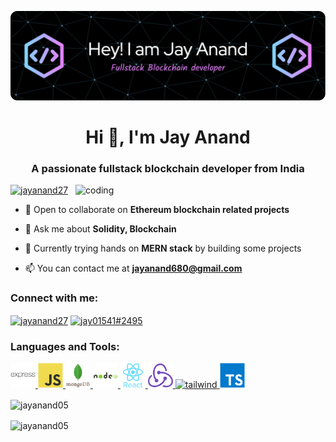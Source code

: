 ![logo](https://github.com/jayanand05/jayanand05/blob/main/github-header-image.png)
<h1 align="center">Hi 👋, I'm Jay Anand</h1>
<h3 align="center">A passionate fullstack blockchain developer from India</h3>

<img align="right" alt="coding" width="400" src="https://user-images.githubusercontent.com/55389276/140866485-8fb1c876-9a8f-4d6a-98dc-08c4981eaf70.gif">

<p align="left"> <a href="https://twitter.com/jayanand27" target="blank"><img src="https://img.shields.io/twitter/follow/jayanand27?logo=twitter&style=for-the-badge" alt="jayanand27" /></a> </p>

- 👯 Open to collaborate on **Ethereum blockchain related projects**

- 💬 Ask me about **Solidity, Blockchain**

- 🌱 Currently trying hands on **MERN stack** by building some projects

- 📫 You can contact me at **jayanand680@gmail.com**

<h3 align="left">Connect with me:</h3>
<p align="left">
<a href="https://twitter.com/jayanand27" target="blank"><img align="center" src="https://raw.githubusercontent.com/rahuldkjain/github-profile-readme-generator/master/src/images/icons/Social/twitter.svg" alt="jayanand27" height="30" width="40" /></a>
  <a href="https://discord.gg/jay01541#2495" target="blank"><img align="center" src="https://raw.githubusercontent.com/rahuldkjain/github-profile-readme-generator/master/src/images/icons/Social/discord.svg" alt="jay01541#2495" height="30" width="40" /></a>
</p>
<h3 align="left">Languages and Tools:</h3>
<p align="left"> <a href="https://expressjs.com" target="_blank" rel="noreferrer"> <img src="https://raw.githubusercontent.com/devicons/devicon/master/icons/express/express-original-wordmark.svg" alt="express" width="40" height="40"/> </a> <a href="https://developer.mozilla.org/en-US/docs/Web/JavaScript" target="_blank" rel="noreferrer"> <img src="https://raw.githubusercontent.com/devicons/devicon/master/icons/javascript/javascript-original.svg" alt="javascript" width="40" height="40"/> </a> <a href="https://www.mongodb.com/" target="_blank" rel="noreferrer"> <img src="https://raw.githubusercontent.com/devicons/devicon/master/icons/mongodb/mongodb-original-wordmark.svg" alt="mongodb" width="40" height="40"/> </a> <a href="https://nodejs.org" target="_blank" rel="noreferrer"> <img src="https://raw.githubusercontent.com/devicons/devicon/master/icons/nodejs/nodejs-original-wordmark.svg" alt="nodejs" width="40" height="40"/> </a> <a href="https://reactjs.org/" target="_blank" rel="noreferrer"> <img src="https://raw.githubusercontent.com/devicons/devicon/master/icons/react/react-original-wordmark.svg" alt="react" width="40" height="40"/> </a> <a href="https://redux.js.org" target="_blank" rel="noreferrer"> <img src="https://raw.githubusercontent.com/devicons/devicon/master/icons/redux/redux-original.svg" alt="redux" width="40" height="40"/> </a> <a href="https://tailwindcss.com/" target="_blank" rel="noreferrer"> <img src="https://www.vectorlogo.zone/logos/tailwindcss/tailwindcss-icon.svg" alt="tailwind" width="40" height="40"/> </a> <a href="https://www.typescriptlang.org/" target="_blank" rel="noreferrer"> <img src="https://raw.githubusercontent.com/devicons/devicon/master/icons/typescript/typescript-original.svg" alt="typescript" width="40" height="40"/> </a> </p>

<p><img align="center" src="https://github-readme-stats.vercel.app/api/top-langs?username=jayanand05&show_icons=true&locale=en&layout=compact" alt="jayanand05" /></p>

<p><img align="center" src="https://github-readme-streak-stats.herokuapp.com/?user=jayanand05&" alt="jayanand05" /></p>
